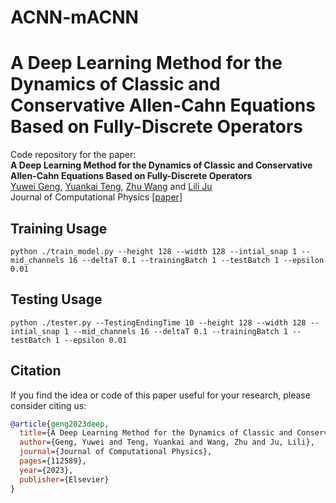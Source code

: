 # ACNN-mACNN
# A Deep Learning Method for the Dynamics of Classic and Conservative Allen-Cahn Equations Based on Fully-Discrete Operators
Code repository for the paper:  
**A Deep Learning Method for the Dynamics of Classic and Conservative Allen-Cahn Equations Based on Fully-Discrete Operators**  
[Yuwei Geng](https://sc.edu/study/colleges_schools/artsandsciences/mathematics/our_people/directory/geng-yuwei.php), [Yuankai Teng](https://slooowtyk.github.io), [Zhu Wang](https://people.math.sc.edu/wangzhu) and [Lili Ju](https://people.math.sc.edu/ju)
<br>
Journal of Computational Physics [[paper](https://www.sciencedirect.com/science/article/abs/pii/S0021999123006848)]
<br>



## Training Usage

```shell
python ./train_model.py --height 128 --width 128 --intial_snap 1 --mid_channels 16 --deltaT 0.1 --trainingBatch 1 --testBatch 1 --epsilon 0.01
```

## Testing  Usage

```shell
python ./tester.py --TestingEndingTime 10 --height 128 --width 128 --intial_snap 1 --mid_channels 16 --deltaT 0.1 --trainingBatch 1 --testBatch 1 --epsilon 0.01
```



## Citation
If you  find the idea or code of this paper useful for your research, please consider citing us:

```bibtex
@article{geng2023deep,
  title={A Deep Learning Method for the Dynamics of Classic and Conservative Allen-Cahn Equations Based on Fully-Discrete Operators},
  author={Geng, Yuwei and Teng, Yuankai and Wang, Zhu and Ju, Lili},
  journal={Journal of Computational Physics},
  pages={112589},
  year={2023},
  publisher={Elsevier}
}
```

